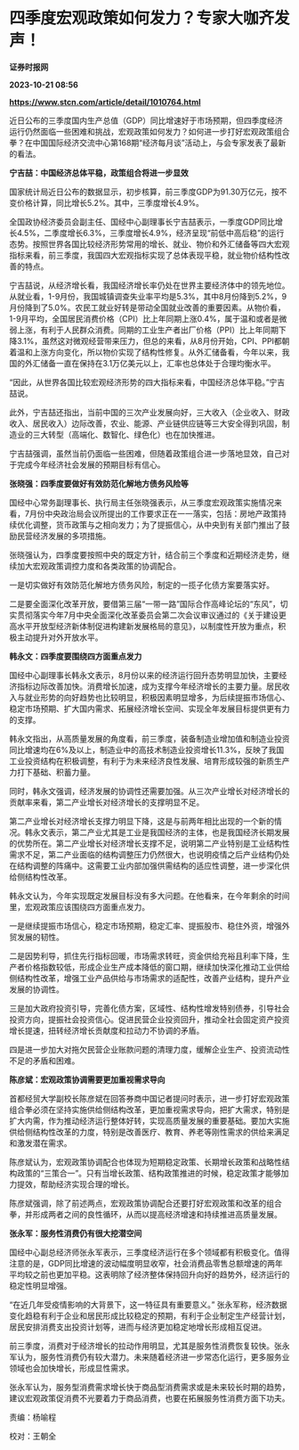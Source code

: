 # 四季度宏观政策如何发力？专家大咖齐发声！
**证券时报网**

**2023-10-21 08:56**

**https://www.stcn.com/article/detail/1010764.html**

近日公布的三季度国内生产总值（GDP）同比增速好于市场预期，但四季度经济运行仍然面临一些困难和挑战，宏观政策如何发力？如何进一步打好宏观政策组合拳？在中国国际经济交流中心第168期“经济每月谈”活动上，与会专家发表了最新的看法。

**宁吉喆：中国经济总体平稳，政策组合将进一步显效**

国家统计局近日公布的数据显示，初步核算，前三季度GDP为91.30万亿元，按不变价格计算，同比增长5.2%。其中，三季度增长4.9%。

全国政协经济委员会副主任、国经中心副理事长宁吉喆表示，一季度GDP同比增长4.5%，二季度增长6.3%，三季度增长4.9%，经济呈现“前低中高后稳”的运行态势。按照世界各国比较经济形势常用的增长、就业、物价和外汇储备等四大宏观指标来看，前三季度，我国四大宏观指标实现了总体表现平稳，就业物价结构性改善的特点。

宁吉喆说，从经济增长看，我国经济增长率仍处在世界主要经济体中的领先地位。从就业看，1-9月份，我国城镇调查失业率平均是5.3%，其中8月份降到5.2%，9月份降到了5.0%。农民工就业好转是带动全国就业改善的重要因素。从物价看，1-9月平均，全国居民消费价格（CPI）比上年同期上涨0.4%，属于温和或者是微弱上涨，有利于人民群众消费。同期的工业生产者出厂价格（PPI）比上年同期下降3.1%，虽然这对微观经营带来压力，但总的来看，从8月份开始，CPI、PPI都朝着温和上涨方向变化，所以物价实现了结构性修复。从外汇储备看，今年以来，我国的外汇储备一直在保持在3.1万亿美元以上，汇率也总体处于合理均衡水平。

“因此，从世界各国比较宏观经济形势的四大指标来看，中国经济总体平稳。”宁吉喆说。

此外，宁吉喆还指出，当前中国的三次产业发展向好，三大收入（企业收入、财政收入、居民收入）边际改善，农业、能源、产业链供应链等三大安全得到巩固，制造业的三大转型（高端化、数智化、绿色化）也在加快推进。

宁吉喆强调，虽然当前仍面临一些困难，但随着政策组合进一步落地显效，自己对于完成今年经济社会发展的预期目标有信心。

**张晓强：四季度要做好有效防范化解地方债务风险等**

国经中心常务副理事长、执行局主任张晓强表示，从三季度宏观政策实施情况来看，7月份中央政治局会议所提出的工作要求正在一一落实，包括：房地产政策持续优化调整，货币政策与之相向发力；为了提振信心，从中央到有关部门推出了鼓励民营经济发展的多项措施。

张晓强认为，四季度要按照中央的既定方针，结合前三个季度和近期经济走势，继续加大宏观政策调控力度和各类政策的协调配合。

一是切实做好有效防范化解地方债务风险，制定的一揽子化债方案要落实好。

二是要全面深化改革开放，要借第三届“一带一路”国际合作高峰论坛的“东风”，切实贯彻落实今年7月中央全面深化改革委员会第二次会议审议通过的《关于建设更高水平开放型经济新体制促进构建新发展格局的意见》，以制度性开放为重点，积极主动提升对外开放水平。

**韩永文：四季度要围绕四方面重点发力**

国经中心副理事长韩永文表示，8月份以来的经济运行回升态势明显加快，主要经济指标边际改善加快。消费增长加速，成为支撑今年经济增长的主要力量。居民收入与就业形势的向好趋势也比较明显，积极因素明显增多，为后续提振市场信心、稳定市场预期、扩大国内需求、拓展经济增长空间、实现全年发展目标提供更有力的支撑。

韩永文指出，从高质量发展的角度看，前三季度，装备制造业增加值和制造业投资同比增速均在6%及以上，制造业中的高技术制造业投资增长11.3%，反映了我国工业投资结构在积极调整，有利于为未来经济良性发展、培育形成较强的新质生产力打下基础、积蓄力量。

同时，韩永文强调，经济发展的协调性还需要加强。从三次产业增长对经济增长的贡献率来看，第二产业增长对经济增长的支撑明显不足。

第二产业增长对经济增长支撑力明显下降，这是与前两年相比出现的一个新的情况。韩永文表示，第二产业尤其是工业是我国经济的主体，也是我国经济长期发展的优势所在。第二产业增长对经济增长支撑不足，说明第二产业特别是工业结构性需求不足，第二产业面临的结构调整压力仍然很大，也说明疫情之后产业结构仍处在结构调整的阵痛中。这需要工业内部加强供需结构的适应性调整，进一步深化供给侧结构性改革。

韩永文认为，今年实现既定发展目标没有多大问题。在他看来，在今年剩余的时间里，宏观政策应该围绕四方面重点发力。

一是继续提振市场信心，稳定市场预期，稳定汇率、提振股市、稳住外资，增强外贸发展的韧性。

二是因势利导，抓住先行指标回暖，市场需求转旺，资金供给充裕且利率下降，生产者价格指数较低，形成企业生产成本降低的窗口期，继续加快深化推动工业供给侧结构性改革，增强工业产品供给与市场需求的适配性，改善产业结构，提升产业发展的协调性。

三是加大政府投资引导，完善化债方案，区域性、结构性增发特别债券，引导社会投资方向，提振社会投资信心。促进民营企业投资回升，推动全社会固定资产投资增长提速，扭转经济增长贡献度和拉动力不协调的矛盾。

四是进一步加大对拖欠民营企业账款问题的清理力度，缓解企业生产、投资流动性不足的矛盾和困难。

**陈彦斌：宏观政策协调需要更加重视需求导向**

首都经贸大学副校长陈彦斌在回答券商中国记者提问时表示，进一步打好宏观政策组合拳必须在坚持实施供给侧结构改革，更加重视需求导向，把扩大需求，特别是扩大内需，作为推动经济运行整体好转，实现高质量发展的重要基础。要加大实施供给侧结构性改革的力度，特别是改善医疗、教育、养老等刚性需求的供给来满足和激发潜在需求。

陈彦斌认为，宏观政策协调配合也体现为短期稳定政策、长期增长政策和战略性结构政策的“三策合一”。只有当增长政策、结构政策推进的时候，稳定政策才能够加力提效，帮助经济实现合理的增长。

陈彦斌强调，除了前述两点，宏观政策协调配合还要打好宏观政策和改革的组合拳，并形成两者之间的良性循环，从而以提高经济增速和持续推进高质量发展。

**张永军：服务性消费仍有很大挖潜空间**

国经中心副总经济师张永军表示，三季度经济运行在多个领域都有积极变化。值得注意的是，GDP同比增速的波动幅度明显收窄，社会消费品零售总额增速的两年平均较之前也更加平稳。这表明除了经济整体保持回升向好的趋势外，经济运行的稳定性明显增强。

“在近几年受疫情影响的大背景下，这一特征具有重要意义。” 张永军称，经济数据变化趋稳有利于企业和居民形成比较稳定的预期，有利于企业制定生产经营计划，居民安排消费支出投资计划等，进而与经济更加稳定地增长形成相互促进。

前三季度，消费对于经济增长的拉动作用明显，尤其是服务性消费恢复较快。张永军认为，服务性消费仍有较大潜力。未来随着经济进一步常态化运行，更多服务业领域也会加快增长，形成显性需求。

张永军认为，服务型消费需求增长快于商品型消费需求或是未来较长时期的趋势，建议宏观政策促消费不光要着力于商品消费，也要在拓展服务性消费方面下功夫。

责编：杨喻程

校对：王朝全